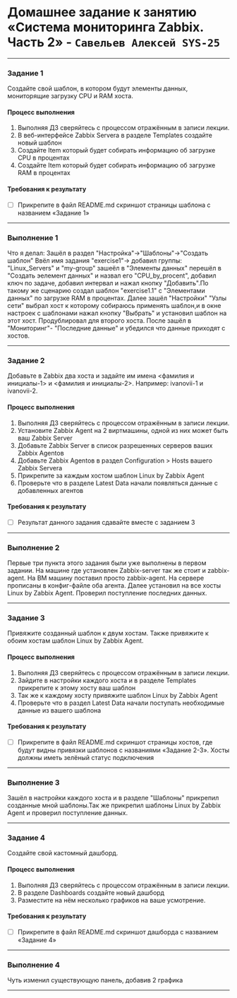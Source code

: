 # Домашнее задание к занятию «Система мониторинга Zabbix. Часть 2» - `Савельев Алексей SYS-25`

---

### Задание 1
Создайте свой шаблон, в котором будут элементы данных, мониторящие загрузку CPU и RAM хоста.

#### Процесс выполнения
1. Выполняя ДЗ сверяйтесь с процессом отражённым в записи лекции.
2. В веб-интерфейсе Zabbix Servera в разделе Templates создайте новый шаблон
3. Создайте Item который будет собирать информацию об загрузке CPU в процентах
4. Создайте Item который будет собирать информацию об загрузке RAM в процентах
#### Требования к результату
- [ ] Прикрепите в файл README.md скриншот страницы шаблона с названием «Задание 1»
---
### Выполнение 1
Что я делал:
Зашёл в раздел "Настройка"->"Шаблоны"->"Создать шаблон"
Ввёл имя задания "exerсise1"-> добавил группы: "Linux_Servers" и "my-group" зашеёл в "Элементы данных" перешёл в "Создать эелемент данных" и назвал его "CPU_by_procent", добавил ключ по задаче, добавил интервал и нажал кнопку "Добавить".По такому же сценарию создал шаблон "exercise1.1" с "Элементами данных" по загрузке RAM в процентах. Далее зашёл "Настройки" "Узлы сети" выбрал хост к которому собираюсь применять шаблон,и в окне настроек с шаблонами нажал кнопку "Выбрать" и установил шаблон на этот хост. Продублировал для второго хоста. После зашёл в "Мониторинг"- "Последние данные" и убедился что данные приходят с хостов.



---

### Задание 2
Добавьте в Zabbix два хоста и задайте им имена <фамилия и инициалы-1> и <фамилия и инициалы-2>. Например: ivanovii-1 и ivanovii-2.

#### Процесс выполнения
1. Выполняя ДЗ сверяйтесь с процессом отражённым в записи лекции.
2. Установите Zabbix Agent на 2 виртмашины, одной из них может быть ваш Zabbix Server
3. Добавьте Zabbix Server в список разрешенных серверов ваших Zabbix Agentов
4. Добавьте Zabbix Agentов в раздел Configuration > Hosts вашего Zabbix Servera
5. Прикрепите за каждым хостом шаблон Linux by Zabbix Agent
6. Проверьте что в разделе Latest Data начали появляться данные с добавленных агентов

#### Требования к результату
- [ ] Результат данного задания сдавайте вместе с заданием 3
---
### Выполнение 2
Первые три пункта этого задания были уже выполнены в первом задании. На машине где установлен Zabbix-server так же стоит и zabbix-agent. На ВМ машину поставил просто zabbix-agent. На сервере прописаны в конфиг-файле оба агента. Далее установил на все хосты Linux by Zabbix Agent. Проверил поступление последних данных.



---
### Задание 3
Привяжите созданный шаблон к двум хостам. Также привяжите к обоим хостам шаблон Linux by Zabbix Agent.

#### Процесс выполнения
1. Выполняя ДЗ сверяйтесь с процессом отражённым в записи лекции.
2. Зайдите в настройки каждого хоста и в разделе Templates прикрепите к этому хосту ваш шаблон
3. Так же к каждому хосту привяжите шаблон Linux by Zabbix Agent
4. Проверьте что в раздел Latest Data начали поступать необходимые данные из вашего шаблона

#### Требования к результату
- [ ] Прикрепите в файл README.md скриншот страницы хостов, где будут видны привязки шаблонов с названиями «Задание 2-3». Хосты должны иметь зелёный статус подключения
---
### Выполнение 3
Зашёл в настройки каждого хоста и в разделе "Шаблоны" прикрепил созданные мной шаблоны.Так же прикрепил шаблоны Linux by Zabbix Agent и проверил поступление данных.

---
### Задание 4
Создайте свой кастомный дашборд.

#### Процесс выполнения
1. Выполняя ДЗ сверяйтесь с процессом отражённым в записи лекции.
2. В разделе Dashboards создайте новый дашборд
3. Разместите на нём несколько графиков на ваше усмотрение.

#### Требования к результату
- [ ] Прикрепите в файл README.md скриншот дашборда с названием «Задание 4»
---
### Выполнение 4
Чуть изменил существующую панель, добавив 2 графика


---

